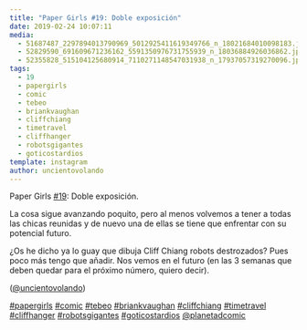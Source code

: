 ```yaml
---
title: "Paper Girls #19: Doble exposición"
date: 2019-02-24 10:07:11
media: 
  - 51687487_2297894013790969_5012925411619349766_n_18021684010098183.jpg
  - 52829590_691609671236162_5591350976731755939_n_18036884926036862.jpg
  - 52355828_515104125680914_7110271148547031938_n_17937057319270096.jpg
tags: 
  - 19
  - papergirls
  - comic
  - tebeo
  - briankvaughan
  - cliffchiang
  - timetravel
  - cliffhanger
  - robotsgigantes
  - goticostardios
template: instagram
author: uncientovolando
---
```


Paper Girls [#19](/tags/19): Doble exposición.


La cosa sigue avanzando poquito, pero al menos volvemos a tener a todas las chicas reunidas y de nuevo una de ellas se tiene que enfrentar con su potencial futuro.


¿Os he dicho ya lo guay que dibuja Cliff Chiang robots destrozados? Pues poco más tengo que añadir. Nos vemos en el futuro (en las 3 semanas que deben quedar para el próximo número, quiero decir).


([@uncientovolando](https://instagram.com/uncientovolando))






[#papergirls](/tags/papergirls) [#comic](/tags/comic) [#tebeo](/tags/tebeo) [#briankvaughan](/tags/briankvaughan) [#cliffchiang](/tags/cliffchiang) [#timetravel](/tags/timetravel) [#cliffhanger](/tags/cliffhanger) [#robotsgigantes](/tags/robotsgigantes) [#goticostardios](/tags/goticostardios) [@planetadcomic](https://instagram.com/planetadcomic)
